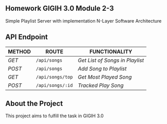 ## Homework GIGIH 3.0 Module 2-3
Simple Playlist Server with implementation N-Layer Software Architecture

## API Endpoint
| METHOD   | ROUTE                             | FUNCTIONALITY                                     | 
| -------- | --------------------------------- | ------------------------------------------------- | 
| _GET_    | `/api/songs`                      | _Get List of Songs in Playlist_                   | 
| _POST_   | `/api/songs`                      | _Add Song to Playlist_                            | 
| _GET_    | `/api/songs/top`                  | _Get Most Played Song_                            | 
| _POST_   | `/api/songs/:id`                  | _Tracked Play Song_                               |

## About the Project
This project aims to fulfill the task in GIGIH 3.0